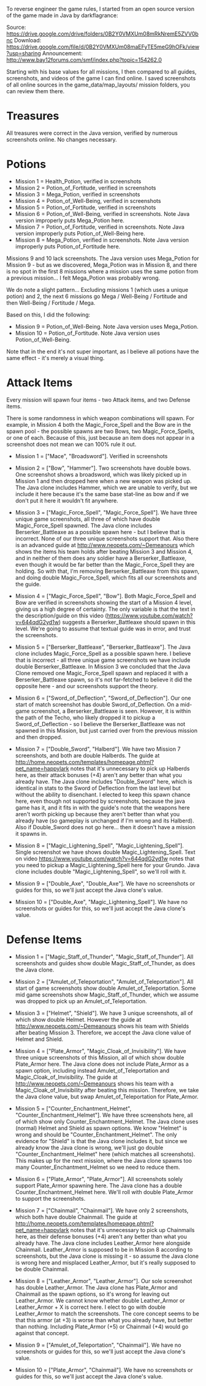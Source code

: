 To reverse engineer the game rules, I started from an open source version of the game made in Java by darkflagrance:

Source: https://drive.google.com/drive/folders/0B2Y0VMXUm08mRkNremE5ZVV0bnc
Download: https://drive.google.com/file/d/0B2Y0VMXUm08maEFyTE5meG9hOFk/view?usp=sharing
Announcement: http://www.bay12forums.com/smf/index.php?topic=154262.0

Starting with his base values for all missions, I then compared to all guides, screenshots, and videos of the game I can find online. I saved screenshots of all online sources in the game_data/map_layouts/ mission folders, you can review them there.

# Treasures

All treasures were correct in the Java version, verified by numerous screenshots online. No changes necessary.

# Potions

* Mission 1 = Health_Potion, verified in screenshots
* Mission 2 = Potion_of_Fortitude, verified in screenshots
* Mission 3 = Mega_Potion, verified in screenshots
* Mission 4 = Potion_of_Well-Being, verified in screenshots
* Mission 5 = Potion_of_Fortitude, verified in screenshots
* Mission 6 = Potion_of_Well-Being, verified in screenshots. Note Java version improperly puts Mega_Potion here.
* Mission 7 = Potion_of_Fortitude, verified in screenshots. Note Java version improperly puts Potion_of_Well-Being here.
* Mission 8 = Mega_Potion, verified in screenshots. Note Java version improperly puts Potion_of_Fortitude here.

Missions 9 and 10 lack screenshots. The Java version uses Mega_Potion for Mission 9 - but as we discovered, Mega_Potion was in Mission 8, and there is no spot in the first 8 missions where a mission uses the same potion from a previous mission... I felt Mega_Potion was probably wrong.

We do note a slight pattern... Excluding missions 1 (which uses a unique potion) and 2, the next 6 missions go Mega / Well-Being / Fortitude and then Well-Being / Fortitude / Mega.

Based on this, I did the following:

* Mission 9 = Potion_of_Well-Being. Note Java version uses Mega_Potion.
* Mission 10 = Potion_of_Fortitude. Note Java version uses Potion_of_Well-Being.

Note that in the end it's not super important, as I believe all potions have the same effect - it's merely a visual thing.

# Attack Items

Every mission will spawn four items - two Attack items, and two Defense items.

There is some randomness in which weapon combinations will spawn. For example, in Mission 4 both the Magic_Force_Spell and the Bow are in the spawn pool - the possible spawns are two Bows, two Magic_Force_Spells, or one of each. Because of this, just because an item does not appear in a screenshot does not mean we can 100% rule it out.

* Mission 1 = ["Mace", "Broadsword"]. Verified in screenshots

* Mission 2 = ["Bow", "Hammer"]. Two screenshots have double bows. One screenshot shows a broadsword, which was likely picked up in Mission 1 and then dropped here when a new weapon was picked up. The Java clone includes Hammer, which we are unable to verify, but we include it here because it's the same base stat-line as bow and if we don't put it here it wouldn't fit anywhere.

* Mission 3 = ["Magic_Force_Spell", "Magic_Force_Spell"]. We have three unique game screenshots, all three of which have double Magic_Force_Spell spawned. The Java clone includes Berserker_Battleaxe as a possible spawn here - but I believe that is incorrect. None of our three unique screenshots support that. Also there is an advanced guide at http://www.neopets.com/~Demeanours which shows the items his team holds after beating Mission 3 and Mission 4, and in neither of them does any soldier have a Berserker_Battleaxe, even though it would be far better than the Magic_Force_Spell they are holding. So with that, I'm removing Berserker_Battleaxe from this spawn, and doing double Magic_Force_Spell, which fits all our screenshots and the guide.

* Mission  4 = ["Magic_Force_Spell", "Bow"]. Both Magic_Force_Spell and Bow are verified in screenshots showing the start of a Mission 4 level, giving us a high degree of certainty. The only variable is that the text in the description/guide on this video (https://www.youtube.com/watch?v=644qdG2yd1w) suggests a Berserker_Battleaxe should spawn in this level. We're going to assume that textual guide was in error, and trust the screenshots.

* Mission 5 = ["Berserker_Battleaxe", "Berserker_Battleaxe"]. The Java clone includes Magic_Force_Spell as a possible spawn here. I believe that is incorrect - all three unique game screenshots we have include double Berserker_Battleaxe. In Mission 3 we concluded that the Java Clone removed one Magic_Force_Spell spawn and replaced it with a Berserker_Battleaxe spawn, so it's not far-fetched to believe it did the opposite here - and our screenshots support the theory.

* Mission 6 = ["Sword_of_Deflection", "Sword_of_Deflection"]. Our one start of match screenshot has double Sword_of_Deflection. On a mid-game screenshot, a Berserker_Battleaxe is seen. However, it is within the path of the Techo, who likely dropped it to pickup a Sword_of_Deflection - so I believe the Berserker_Battleaxe was not spawned in this Mission, but just carried over from the previous mission and then dropped.

* Mission 7 = ["Double_Sword", "Halberd"]. We have two Mission 7 screenshots, and both are double Halberds. The guide at http://home.neopets.com/templates/homepage.phtml?pet_name=happylark notes that it's unnecessary to pick up Halberds here, as their attack bonuses (+4) aren't any better than what you already have. The Java clone includes "Double_Sword" here, which is identical in stats to the Sword of Deflection from the last level but without the ability to disenchant. I elected to keep this spawn chance here, even though not supported by screenshots, because the java game has it, and it fits in with the guide's note that the weapons here aren't worth picking up because they aren't better than what you already have (so gameplay is unchanged if I'm wrong and its Halberd). Also if Double_Sword does not go here... then it doesn't have a mission it spawns in.

* Mission 8 = ["Magic_Lightening_Spell", "Magic_Lightening_Spell"]. Single screenshot we have shows double Magic_Lightening_Spell. Text on video https://www.youtube.com/watch?v=644qdG2yd1w notes that you need to pickup a Magic_Lightening_Spell here for your Grundo. Java clone includes double "Magic_Lightening_Spell", so we'll roll with it.

* Mission 9 = ["Double_Axe", "Double_Axe"]. We have no screenshots or guides for this, so we'll just accept the Java clone's value.

* Mission 10 = ["Double_Axe", "Magic_Lightening_Spell"]. We have no screenshots or guides for this, so we'll just accept the Java clone's value.




# Defense Items

* Mission 1 = ["Magic_Staff_of_Thunder", "Magic_Staff_of_Thunder"]. All screenshots and guides show double Magic_Staff_of_Thunder, as does the Java clone.

* Mission 2 = ["Amulet_of_Teleportation", "Amulet_of_Teleportation"]. All start of game screenshots show double Amulet_of_Teleportation. Some mid game screenshots show Magic_Staff_of_Thunder, which we assume was dropped to pick up an Amulet_of_Teleportation.

* Mission 3 = ["Helmet", "Shield"]. We have 3 unique screenshots, all of which show double Helmet. However the guide at http://www.neopets.com/~Demeanours shows his team with Shields after beating Mission 3. Therefore, we accept the Java clone value of Helmet and Shield.

* Mission 4 = ["Plate_Armor", "Magic_Cloak_of_Invisibility"]. We have three unique screenshots of this Mission, all of which show double Plate_Armor here. The Java clone does not include Plate_Armor as a spawn option, including instead Amulet_of_Teleportation and Magic_Cloak_of_Invisibility. The guide at http://www.neopets.com/~Demeanours shows his team with a Magic_Cloak_of_Invisibility after beating this mission. Therefore, we take the Java clone value, but swap Amulet_of_Teleportation for Plate_Armor.

* Mission 5 = ["Counter_Enchantment_Helmet", "Counter_Enchantment_Helmet"]. We have three screenshots here, all of which show only Counter_Enchantment_Helmet. The Java clone uses (normal) Helmet and Shield as spawn options. We know "Helmet" is wrong and should be "Counter_Enchantment_Helmet". The only evidence for "Shield" is that the Java clone includes it, but since we already know the Java clone is wrong, we'll just go double "Counter_Enchantment_Helmet" here (which matches all screenshots). This makes up for the next mission, where the Java clone spawns too many Counter_Enchantment_Helmet so we need to reduce them.

* Mission 6 = ["Plate_Armor", "Plate_Armor"]. All screenshots solely support Plate_Armor spawning here. The Java clone has a double Counter_Enchantment_Helmet here. We'll roll with double Plate_Armor to support the screenshots.

* Mission 7 = ["Chainmail", "Chainmail"]. We have only 2 screenshots, which both have double Chainmail. The guide at http://home.neopets.com/templates/homepage.phtml?pet_name=happylark notes that it's unnecessary to pick up Chainmails here, as their defense bonuses (+4) aren't any better than what you already have. The Java clone includes Leather_Armor here alongside Chainmail. Leather_Armor is supposed to be in Mission 8 according to screenshots, but the Java clone is missing it - so assume the Java clone is wrong here and misplaced Leather_Armor, but it's really supposed to be double Chainmail.

* Mission 8 = ["Leather_Armor", "Leather_Armor"]. Our sole screenshot has double Leather_Armor. The Java clone has Plate_Armor and Chainmail as the spawn options, so it's wrong for leaving out Leather_Armor. We cannot know whether double Leather_Armor or Leather_Armor + X is correct here. I elect to go with double Leather_Armor to match the screenshots. The core concept seems to be that this armor (at +3) is worse than what you already have, but better than nothing. Including Plate_Armor (+5) or Chainmail (+4) would go against that concept.

* Mission 9 = ["Amulet_of_Teleportation", "Chainmail"]. We have no screenshots or guides for this, so we'll just accept the Java clone's value.

* Mission 10 = ["Plate_Armor", "Chainmail"]. We have no screenshots or guides for this, so we'll just accept the Java clone's value.
